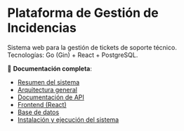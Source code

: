 # Plataforma de Gestión de Incidencias

Sistema web para la gestión de tickets de soporte técnico.  
Tecnologías: Go (Gin) + React + PostgreSQL.

📄 **Documentación completa**:  
- [Resumen del sistema](docs/00_resumen.md)  
- [Arquitectura general](docs/01_arquitectura.md)  
- [Documentación de API](docs/02_api.md)  
- [Frontend (React)](docs/03_frontend.md)  
- [Base de datos](docs/04_db.md)  
- [Instalación y ejecución del sistema](docs/05_instalacion.md)
